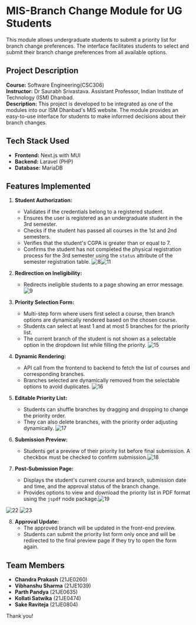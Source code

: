 # MIS-Branch Change Module for UG Students

This module allows undergraduate students to submit a priority list for branch change preferences. The interface facilitates students to select and submit their branch change preferences from all available options.

## Project Description

**Course:** Software Engineering(CSC306) <br>
**Instructor:** Dr Saurabh Srivastava. Assistant Professor, Indian Institute of Technology (ISM) Dhanbad. <br>
**Description:** This project is developed to be integrated as one of the modules into our ISM Dhanbad's MIS website. The module provides an easy-to-use interface for students to make informed decisions about their branch changes.

## Tech Stack Used

- **Frontend:** Next.js with MUI
- **Backend:** Laravel (PHP)
- **Database:** MariaDB

## Features Implemented

1. **Student Authorization:**
    - Validates if the credentials belong to a registered student.
    - Ensures the user is registered as an undergraduate student in the 3rd semester.
    - Checks if the student has passed all courses in the 1st and 2nd semesters.
    - Verifies that the student's CGPA is greater than or equal to 7.
    - Confirms the student has not completed the physical registration process for the 3rd semester using the `status` attribute of the semester registration table.
![8](https://github.com/Satwika-kollati/MIS/assets/102177900/3a1e1581-0a36-483e-ae0b-eb075f83223b)![11](https://github.com/Satwika-kollati/MIS/assets/102177900/296ecafb-b3ac-4d17-870b-dd2df114f1b3)

2. **Redirection on Ineligibility:**
    - Redirects ineligible students to a page showing an error message.
![9](https://github.com/Satwika-kollati/MIS/assets/102177900/35c4be70-d2f4-4b9e-be12-29936709f58f)

3. **Priority Selection Form:**
    - Multi-step form where users first select a course, then branch options are dynamically rendered based on the chosen course.
    - Students can select at least 1 and at most 5 branches for the priority list.
    - The current branch of the student is not shown as a selectable option in the dropdown list while filling the priority.
![15](https://github.com/Satwika-kollati/MIS/assets/102177900/093b564a-0b64-416a-842b-a4d178ccb5c2)

4. **Dynamic Rendering:**
    - API call from the frontend to backend to fetch the list of courses and corresponding branches.
    - Branches selected are dynamically removed from the selectable options to avoid duplicates.
![16](https://github.com/Satwika-kollati/MIS/assets/102177900/901ea784-af37-4b32-a0be-1850cbd68b6f)

5. **Editable Priority List:**
    - Students can shuffle branches by dragging and dropping to change the priority order.
    - They can also delete branches, with the priority order adjusting dynamically.
![17](https://github.com/Satwika-kollati/MIS/assets/102177900/a8844f90-d463-4980-9c86-8ff8ba57736b)

6. **Submission Preview:**
    - Students get a preview of their priority list before final submission. A checkbox must be checked to confirm submission.![18](https://github.com/Satwika-kollati/MIS/assets/102177900/8ed467bc-c4b6-4de8-ac15-c266e19f2974)


7. **Post-Submission Page:**
    - Displays the student's current course and branch, submission date and time, and the approval status of the branch change.
    - Provides options to view and download the priority list in PDF format using the `jspdf` node package.![19](https://github.com/Satwika-kollati/MIS/assets/102177900/eb5cc418-e207-45c3-87a2-55e15283968d)

![22](https://github.com/Satwika-kollati/MIS/assets/102177900/284d31c3-8314-429b-bf81-966c3f1466b5)
![23](https://github.com/Satwika-kollati/MIS/assets/102177900/ff525d61-22cd-4669-9635-79906d3f441a)

8. **Approval Update:**
    - The approved branch will be updated in the front-end preview.
    - Students can submit the priority list form only once and will be redirected to the final preview page if they try to open the form again.  

## Team Members

- **Chandra Prakash** (21JE0260)
- **Vibhanshu Sharma** (21JE1039)
- **Parth Pandya** (21JE0635)
- **Kollati Satwika** (21JE0474)
- **Sake Raviteja** (21JE0804)

 Thank you!

